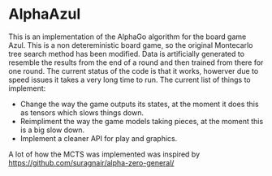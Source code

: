 # AlphaAzul

This is an implementation of the AlphaGo algorithm for the board game Azul. This is a non detereministic board game, so the original Montecarlo tree search method has been modified. Data is artificially generated to resemble the results from the end of a round and then trained from there for one round. The current status of the code is that it works, howerver due to speed issues it takes a very long time to run.
The current list of things to implement:
  - Change the way the game outputs its states, at the moment it does this as tensors which slows things down.
  - Reimpliment the way the game models taking pieces, at the moment this is a big slow down.
  - Implement a cleaner API for play and graphics.

A lot of how the MCTS was implemented was inspired by https://github.com/suragnair/alpha-zero-general/

